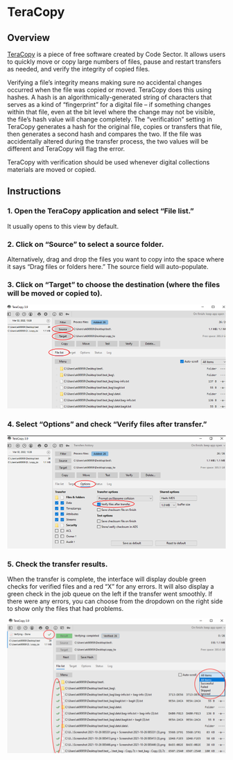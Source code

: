 # TeraCopy

## Overview

[TeraCopy](https://www.codesector.com/teracopy) is a piece of free software created by Code Sector. It allows users to quickly move or copy large numbers of files, pause and restart transfers as needed, and verify the integrity of copied files. 

Verifying a file’s integrity means making sure no accidental changes occurred when the file was copied or moved. TeraCopy does this using hashes. A hash is an algorithmically-generated string of characters that serves as a kind of “fingerprint” for a digital file – if something changes within that file, even at the bit level where the change may not be visible, the file’s hash value will change completely. The “verification” setting in TeraCopy generates a hash for the original file, copies or transfers that file, then generates a second hash and compares the two. If the file was accidentally altered during the transfer process, the two values will be different and TeraCopy will flag the error. 

TeraCopy with verification should be used whenever digital collections materials are moved or copied.

## Instructions

### 1. Open the TeraCopy application and select “File list.”
It usually opens to this view by default.

### 2. Click on “Source” to select a source folder.
Alternatively, drag and drop the files you want to copy into the space where it says “Drag files or folders here.” The source field will auto-populate.

### 3. Click on “Target” to choose the destination (where the files will be moved or copied to).

![TeraCopy window before copying](./images/teracopy1.png)

### 4. Select “Options” and check “Verify files after transfer.”

![Turning on Teracopy's verification setting](./images/teracopy2.png)

### 5. Check the transfer results.
When the transfer is complete, the interface will display double green checks for verified files and a red “X” for any errors. It will also display a green check in the job queue on the left if the transfer went smoothly. If there were any errors, you can choose from the dropdown on the right side to show only the files that had problems.

![TeraCopy window after copying](./images/teracopy3.png)